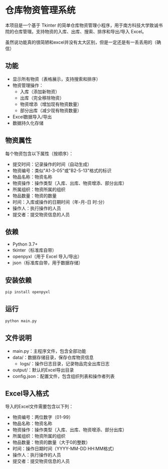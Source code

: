 # 仓库物资管理系统

本项目是一个基于 Tkinter 的简单仓库物资管理小程序，用于南方科技大学致诚书院的仓库管理。支持物资的入库、出库、搜索、排序和导出/导入 Excel。

虽然说功能真的很简陋和excel并没有太大区别，但是一定还是有一丢丢用的（确信）

## 功能
- 显示所有物资（表格展示，支持搜索和排序）
- 物资管理操作：
  - 入库（添加新物资）
  - 出库（完全移除物资）
  - 物资增添（增加现有物资数量）
  - 部分出库（减少现有物资数量）
- Excel数据导入/导出
- 数据持久化存储

## 物资属性
每个物资包含以下属性（按顺序）：
- 提交时间：记录操作的时间（自动生成）
- 物资编号：类似"A1-3-05"或"B2-5-13"格式的标识
- 物品名称：物资名称
- 物资操作：操作类型（入库、出库、物资增添、部分出库）
- 所属组织：物资所属的组织
- 物品数量：物资的数量
- 时间：入库或操作的日期时间（年-月-日 时:分）
- 操作人：执行操作的人员
- 提交者：提交物资信息的人员

## 依赖
- Python 3.7+
- tkinter（标准库自带）
- openpyxl（用于 Excel 导入/导出）
- json（标准库自带，用于数据存储）

## 安装依赖
```sh
pip install openpyxl
```

## 运行
```sh
python main.py
```

## 文件说明
- main.py：主程序文件，包含全部功能
- data/：数据存储目录，保存仓库物资信息
  - logs/：操作日志目录，记录物品完全出库日志
- output/：默认的Excel导出目录
- config.json：配置文件，包含组织列表和操作者列表

## Excel导入格式
导入的Excel文件需要包含以下列：
- 物资编号：两位数字（01-99）
- 物品名称：物资名称
- 物资操作：操作类型（入库、出库、物资增添、部分出库）
- 所属组织：物资所属的组织
- 物品数量：物资的数量（大于0的整数）
- 时间：操作日期时间（YYYY-MM-DD HH:MM格式）
- 操作人：执行操作的人员
- 提交者：提交物资信息的人员
